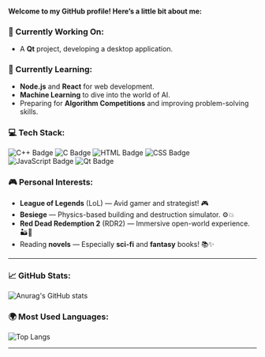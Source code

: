 #### Welcome to my GitHub profile! Here’s a little bit about me:

### 🔭 Currently Working On:
- A **Qt** project, developing a desktop application.

### 🌱 Currently Learning:
- **Node.js** and **React** for web development.
- **Machine Learning** to dive into the world of AI.
- Preparing for **Algorithm Competitions** and improving problem-solving skills.

### 💻 Tech Stack:
![C++ Badge](https://img.shields.io/badge/C++-blue?logo=c%2B%2B&logoColor=white)
![C Badge](https://img.shields.io/badge/C-green?logo=c&logoColor=white)
![HTML Badge](https://img.shields.io/badge/HTML-red?logo=html5&logoColor=white)
![CSS Badge](https://img.shields.io/badge/CSS-blue?logo=css3&logoColor=white)
![JavaScript Badge](https://img.shields.io/badge/JavaScript-yellow?logo=javascript&logoColor=white)
![Qt Badge](https://img.shields.io/badge/Qt-darkgreen?logo=qt&logoColor=white)

### 🎮 Personal Interests:
- **League of Legends** (LoL) — Avid gamer and strategist! 🎮
- **Besiege** — Physics-based building and destruction simulator. ⚙️💥
- **Red Dead Redemption 2** (RDR2) — Immersive open-world experience. 🏜️🐎
- Reading **novels** — Especially **sci-fi** and **fantasy** books! 📚✨

---

### 📈 GitHub Stats:
![Anurag's GitHub stats](https://github-readme-stats.vercel.app/api?username=blackdover)

### 🌍 Most Used Languages:
![Top Langs](https://github-readme-stats.vercel.app/api/top-langs/?username=blackdover)

---
